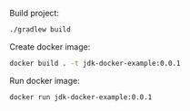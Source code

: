 Build project:
```sh
./gradlew build
```

Create docker image:
```sh
docker build . -t jdk-docker-example:0.0.1
```

Run docker image:
```sh
docker run jdk-docker-example:0.0.1
```

